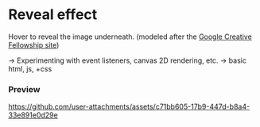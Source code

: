 # Reveal effect

Hover to reveal the image underneath. (modeled after the [Google Creative Fellowship site](https://creativefellowship.google/))

-> Experimenting with event listeners, canvas 2D rendering, etc.
-> basic html, js, +css


### Preview
https://github.com/user-attachments/assets/c71bb605-17b9-447d-b8a4-33e891e0d29e

